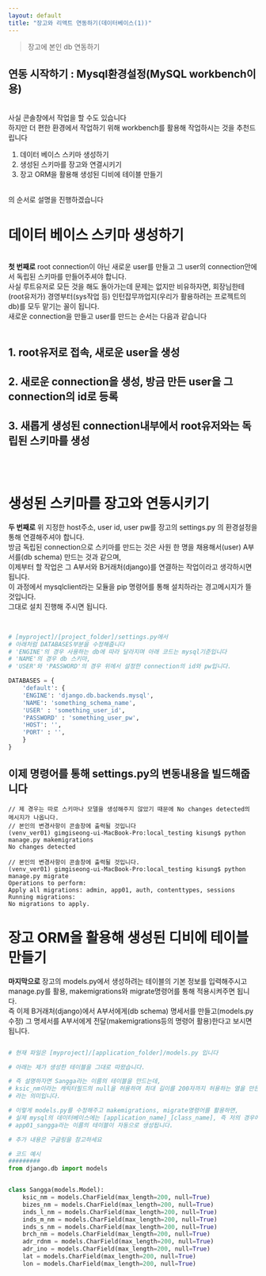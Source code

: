 ```yaml
---
layout: default
title: "장고와 리액트 연동하기(데이터베이스(1))"
---
```


> 장고에 본인 db 연동하기

## 연동 시작하기 : Mysql환경설정(MySQL workbench이용)

<br/>
사실 콘솔창에서 작업을 할 수도 있습니다 
<br/>
하지만 더 편한 환경에서 작업하기 위해 workbench를 활용해 작업하시는 것을 추천드립니다
<br/>

1. 데이터 베이스 스키마 생성하기
2. 생성된 스키마를 장고와 연결시키기
3. 장고 ORM을 활용해 생성된 디비에 테이블 만들기
<br/>
의 순서로 설명을 진행하겠습니다
<br/>

# 데이터 베이스 스키마 생성하기
<br/>
<b>첫 번째로</b> 
root connection이 아닌 새로운 user를 만들고 그 user의 connection안에서 독립된 스키마를 만들어주셔야 합니다.
<br/>
사실 루트유저로 모든 것을 해도 돌아가는데 문제는 없지만 비유하자면, 회장님한테(root유저가) 경영부터(sys작업 등) 인턴잡무까업지(우리가 활용하려는 프로젝트의 db)를 모두 맡기는 꼴이 됩니다.
<br/>
새로운 connection을 만들고 user를 만드는 순서는 다음과 같습니다
<br/>
<br/>

## 1. root유저로 접속, 새로운 user을 생성

## 2. 새로운 connection을 생성, 방금 만든 user을 그 connection의 id로 등록

## 3. 새롭게 생성된 connection내부에서 root유저와는 독립된 스키마를 생성

<br/>
<br/>

# 생성된 스키마를 장고와 연동시키기

<b>두 번째로</b> 
위 지정한 host주소, user id, user pw를 장고의 settings.py 의 환경설정을 통해 연결해주셔야 합니다.
<br/>
방금 독립된 connection으로 스키마를 만드는 것은 사원 한 명을 채용해서(user) A부서를(db schema) 만드는 것과 같으며,
<br/>
이제부터 할 작업은 그 A부서와 B거래처(django)를 연결하는 작업이라고 생각하시면 됩니다.
<br/>
이 과정에서 mysqlclient라는 모듈을 pip 명령어를 통해 설치하라는 경고메시지가 뜰 것입니다.
<br/>
그대로 설치 진행해 주시면 됩니다.
<br/>
<br/>

```python

# [myproject]/[project_folder]/settings.py에서 
# 아래처럼 DATABASES부분을 수정해줍니다
# 'ENGINE'의 경우 사용하는 db에 따라 달라지며 아래 코드는 mysql기준입니다
# 'NAME'의 경우 db 스키마,
# 'USER'와 'PASSWORD'의 경우 위에서 설정한 connection의 id와 pw입니다.

DATABASES = {
    'default': {
    'ENGINE': 'django.db.backends.mysql',
    'NAME': 'something_schema_name',
    'USER' : 'something_user_id',
    'PASSWORD' : 'something_user_pw',
    'HOST': '',
    'PORT' : '',
    }
}

```

## 이제 명령어를 통해 settings.py의 변동내용을 빌드해줍니다

```
// 제 경우는 따로 스키마나 모델을 생성해주지 않았기 때문에 No changes detected의 메시지가 나옵니다.
// 본인의 변경사항이 콘솔창에 출력될 것입니다
(venv_ver01) gimgiseong-ui-MacBook-Pro:local_testing kisung$ python manage.py makemigrations
No changes detected

// 본인의 변경사항이 콘솔창에 출력될 것입니다.
(venv_ver01) gimgiseong-ui-MacBook-Pro:local_testing kisung$ python manage.py migrate
Operations to perform:
Apply all migrations: admin, app01, auth, contenttypes, sessions
Running migrations:
No migrations to apply.

```

# 장고  ORM을 활용해 생성된 디비에 테이블 만들기

<b>마지막으로</b> 
장고의 models.py에서 생성하려는 테이블의 기본 정보를 입력해주시고 manage.py를 활용, makemigrations와 migrate명령어를 통해 적용시켜주면 됩니다.
<br/>
즉 이제 B거래처(django)에서 A부서에게(db schema) 명세서를 만들고(models.py 수정) 그 명세서를 A부서에게 전달(makemigrations등의 명령어 활용)한다고 보시면 됩니다.
<br/>

```python

# 현재 파일은 [myproject]/[application_folder]/models.py 입니다

# 아래는 제가 생성한 테이블을 그대로 따왔습니다.

# 즉 설명하자면 Sangga라는 이름의 테이블을 만드는데,
# ksic_nm이라는 캐릭터필드의 null을 허용하며 최대 길이를 200자까지 허용하는 열을 만든다
# 라는 의미입니다.

# 이렇게 models.py를 수정해주고 makemigrations, migrate명령어를 활용하면,
# 실제 mysql의 데이터베이스에는 [application_name]_[class_name], 즉 저의 경우에는
# app01_sangga라는 이름의 테이블이 자동으로 생성됩니다.

# 추가 내용은 구글링을 참고하세요

# 코드 예시
#########
from django.db import models


class Sangga(models.Model):
    ksic_nm = models.CharField(max_length=200, null=True)
    bizes_nm = models.CharField(max_length=200, null=True)
    inds_l_nm = models.CharField(max_length=200, null=True)
    inds_m_nm = models.CharField(max_length=200, null=True)
    inds_s_nm = models.CharField(max_length=200, null=True)
    brch_nm = models.CharField(max_length=200, null=True)
    adr_rdnm = models.CharField(max_length=200, null=True)
    adr_ino = models.CharField(max_length=200, null=True)
    lat = models.CharField(max_length=200, null=True)
    lon = models.CharField(max_length=200, null=True)

```


